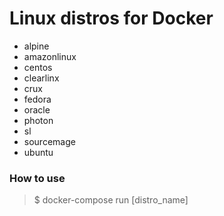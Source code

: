 # Linux distros for Docker

- alpine
- amazonlinux
- centos
- clearlinx
- crux
- fedora
- oracle
- photon
- sl
- sourcemage
- ubuntu

### How to use

 > $ docker-compose run [distro_name]